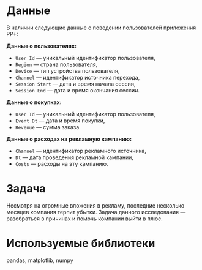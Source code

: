 # Данные
В наличии следующие данные о поведении пользователей приложения PP+:

**Данные о пользователях:**
* `User Id` — уникальный идентификатор пользователя,
* `Region` — страна пользователя,
* `Device` — тип устройства пользователя,
* `Channel` — идентификатор источника перехода,
* `Session Start` — дата и время начала сессии,
* `Session End` — дата и время окончания сессии.

**Данные о покупках:**
* `User Id` — уникальный идентификатор пользователя,
* `Event Dt` — дата и время покупки,
* `Revenue` — сумма заказа.

**Данные о расходах на рекламную кампанию:**
* `Channel` — идентификатор рекламного источника,
* `Dt` — дата проведения рекламной кампании,
* `Costs` — расходы на эту кампанию.



# Задача
Несмотря на огромные вложения в рекламу, последние несколько месяцев компания терпит убытки. Задача данного исследования — разобраться в причинах и помочь компании выйти в плюс.



# Используемые библиотеки
pandas, matplotlib, numpy

